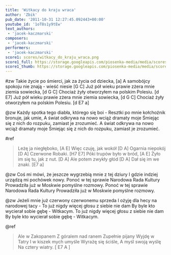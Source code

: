 ```yaml
---
title: 'Witkacy do kraju wraca'
author: 'Zbik'
pub_date: '2011-10-31 12:27:45.092443+00:00'
youtube_id: '1oT8s1y9tEw'
text_authors:
 - 'jacek-kaczmarski'
composers:
 - 'jacek-kaczmarski'
performers:
 - 'jacek-kaczmarski'
score1: scores/witkacy_do_kraju_wraca.png
score1_full: https://storage.googleapis.com/piosenka-media/media/scores/witkacy_do_kraju_wraca.png
score1_thumb: https://storage.googleapis.com/piosenka-media/media/scores/witkacy_do_kraju_wraca.png.180x0_q85_upscale.jpg
---
```


#zw
Takie życie po śmierci, jak za życia od dziecka, [a]
A samobójcy spokoju nie znają - wieść niesie [G C]
Już pół wieku prawie zżera mnie ziemia sowiecka, [d G C]
Chociaż żyły otworzyłem na polskim Polesiu. [d E7]
Już pół wieku prawie zżera mnie ziemia sowiecka, [d G C]
Chociaż żyły otworzyłem na polskim Polesiu. [d E7 a]

@zw
Każdy spotka tego diabła, którego się boi -
Resztki po mnie kołchoźnik bronuje, jak umie,
A świat odkrywa na nowo wciąż dramaty moje
Śmiejąc się z nich do rozpuku, zamiast je zrozumieć.
A świat odkrywa na nowo wciąż dramaty moje
Śmiejąc się z nich do rozpuku, zamiast je zrozumieć.

#ref
>Leżę ja niegłęboko, [A E]
>Więc czuję, jak wokół [D A]
>Ogarnia niepokój [D A]
>Czerwone Robaki. [H7 E7]
>Póki trupów było w bród, [A E]
>Żyło im się tu, jak z nut. [D A]
>Ale potem zwykły głód [D A]
>Dał się im we znaki. [E7 a]

@zw
Coś mi mówi, że jeszcze wygrzebią mnie z tej dziury
I gdzie indziej urządzą mi pochówek nowy.
Ponoć w tej sprawie Narodowa Rada Kultury
Prowadziła już w Moskwie pomyślne rozmowy.
Ponoć w tej sprawie Narodowa Rada Kultury
Prowadziła już w Moskwie pomyślne rozmowy.

@zw
Jeżeli mnie już czerwony czerwonemu sprzeda
I ożyję dla hecy na narodowej tacy -
To już nigdy więcej głosu z siebie nie dam
By byle kto wycierał sobie gębę - Witkacym.
To już nigdy więcej głosu z siebie nie dam
By byle kto wycierał sobie gębę - Witkacym.

@ref
>Ale w Zakopanem
>Z góralem nad ranem
>Zupełnie pijany
>Wyjdę w Tatry
>I w kiszek mych umyśle
>Wyrażę się ściśle,
>A myśl swoją wyślę
>Na cztery wiatry. [ E7 A ]
